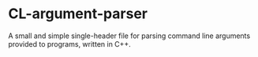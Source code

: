 # CL-argument-parser
A small and simple single-header file for parsing command line arguments provided to programs, written in C++.
